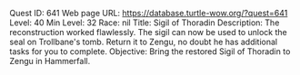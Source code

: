 Quest ID: 641
Web page URL: https://database.turtle-wow.org/?quest=641
Level: 40
Min Level: 32
Race: nil
Title: Sigil of Thoradin
Description: The reconstruction worked flawlessly. The sigil can now be used to unlock the seal on Trollbane's tomb. Return it to Zengu, no doubt he has additional tasks for you to complete.
Objective: Bring the restored Sigil of Thoradin to Zengu in Hammerfall.
